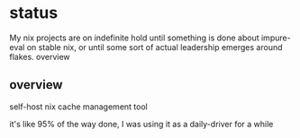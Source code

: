 # status

My nix projects are on indefinite hold until something is done about impure-eval on stable nix, or until some sort of actual leadership emerges around flakes.
overview

## overview

self-host nix cache management tool

it's like 95% of the way done, I was using it as a daily-driver for a while

